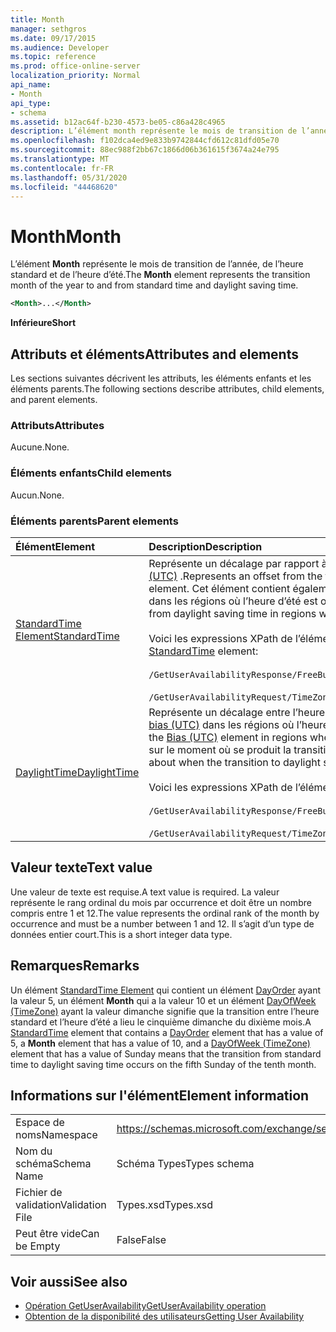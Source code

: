 ```yaml
---
title: Month
manager: sethgros
ms.date: 09/17/2015
ms.audience: Developer
ms.topic: reference
ms.prod: office-online-server
localization_priority: Normal
api_name:
- Month
api_type:
- schema
ms.assetid: b12ac64f-b230-4573-be05-c86a428c4965
description: L’élément month représente le mois de transition de l’année, de l’heure standard et de l’heure d’été.
ms.openlocfilehash: f102dca4ed9e833b9742844cfd612c81dfd05e70
ms.sourcegitcommit: 88ec988f2bb67c1866d06b361615f3674a24e795
ms.translationtype: MT
ms.contentlocale: fr-FR
ms.lasthandoff: 05/31/2020
ms.locfileid: "44468620"
---
```

# <a name="month"></a><span data-ttu-id="3859e-103">Month</span><span class="sxs-lookup"><span data-stu-id="3859e-103">Month</span></span>

<span data-ttu-id="3859e-104">L’élément **Month** représente le mois de transition de l’année, de l’heure standard et de l’heure d’été.</span><span class="sxs-lookup"><span data-stu-id="3859e-104">The **Month** element represents the transition month of the year to and from standard time and daylight saving time.</span></span> 
  
```xml
<Month>...</Month>
```

 <span data-ttu-id="3859e-105">**Inférieure**</span><span class="sxs-lookup"><span data-stu-id="3859e-105">**Short**</span></span>
## <a name="attributes-and-elements"></a><span data-ttu-id="3859e-106">Attributs et éléments</span><span class="sxs-lookup"><span data-stu-id="3859e-106">Attributes and elements</span></span>

<span data-ttu-id="3859e-107">Les sections suivantes décrivent les attributs, les éléments enfants et les éléments parents.</span><span class="sxs-lookup"><span data-stu-id="3859e-107">The following sections describe attributes, child elements, and parent elements.</span></span>
  
### <a name="attributes"></a><span data-ttu-id="3859e-108">Attributs</span><span class="sxs-lookup"><span data-stu-id="3859e-108">Attributes</span></span>

<span data-ttu-id="3859e-109">Aucune.</span><span class="sxs-lookup"><span data-stu-id="3859e-109">None.</span></span>
  
### <a name="child-elements"></a><span data-ttu-id="3859e-110">Éléments enfants</span><span class="sxs-lookup"><span data-stu-id="3859e-110">Child elements</span></span>

<span data-ttu-id="3859e-111">Aucun.</span><span class="sxs-lookup"><span data-stu-id="3859e-111">None.</span></span>
  
### <a name="parent-elements"></a><span data-ttu-id="3859e-112">Éléments parents</span><span class="sxs-lookup"><span data-stu-id="3859e-112">Parent elements</span></span>

|<span data-ttu-id="3859e-113">**Élément**</span><span class="sxs-lookup"><span data-stu-id="3859e-113">**Element**</span></span>|<span data-ttu-id="3859e-114">**Description**</span><span class="sxs-lookup"><span data-stu-id="3859e-114">**Description**</span></span>|
|:-----|:-----|
|[<span data-ttu-id="3859e-115">StandardTime Element</span><span class="sxs-lookup"><span data-stu-id="3859e-115">StandardTime</span></span>](standardtime.md) <br/> | <span data-ttu-id="3859e-116">Représente un décalage par rapport à l’heure par rapport au temps universel coordonné (UTC) représenté par l’élément [bias (UTC)](bias-utc.md) .</span><span class="sxs-lookup"><span data-stu-id="3859e-116">Represents an offset from the time relative to Coordinated Universal Time (UTC) represented by the [Bias (UTC)](bias-utc.md) element.</span></span> <span data-ttu-id="3859e-117">Cet élément contient également des informations sur la transition vers l’heure standard à partir de l’heure d’été dans les régions où l’heure d’été est observée.</span><span class="sxs-lookup"><span data-stu-id="3859e-117">This element also contains information about the transition to standard time from daylight saving time in regions where daylight saving time is observed.</span></span> <br/> <br/>  <span data-ttu-id="3859e-118">Voici les expressions XPath de l’élément [StandardTime Element](standardtime.md) :</span><span class="sxs-lookup"><span data-stu-id="3859e-118">The following are the XPath expressions to the [StandardTime](standardtime.md) element:</span></span> <br/> <br/>  `/GetUserAvailabilityResponse/FreeBusyResponseArray/FreeBusyResponse/FreeBusyView/WorkingHours/TimeZone/StandardTime` <br/><br/>  `/GetUserAvailabilityRequest/TimeZone/StandardTime` <br/> |
|[<span data-ttu-id="3859e-119">DaylightTime</span><span class="sxs-lookup"><span data-stu-id="3859e-119">DaylightTime</span></span>](daylighttime.md) <br/> | <span data-ttu-id="3859e-120">Représente un décalage entre l’heure par rapport au temps universel coordonné et l’heure UTC représentée par l’élément [bias (UTC)](bias-utc.md) dans les régions où l’heure d’été est observée.</span><span class="sxs-lookup"><span data-stu-id="3859e-120">Represents an offset from the time relative to UTC represented by the [Bias (UTC)](bias-utc.md) element in regions where daylight saving time is observed.</span></span> <span data-ttu-id="3859e-121">Cet élément contient également des informations sur le moment où se produit la transition vers l’heure d’été à partir de l’heure standard.</span><span class="sxs-lookup"><span data-stu-id="3859e-121">This element also contains information about when the transition to daylight saving time from standard time occurs.</span></span>  <br/><br/>  <span data-ttu-id="3859e-122">Voici les expressions XPath de l’élément [DaylightTime](daylighttime.md) :</span><span class="sxs-lookup"><span data-stu-id="3859e-122">The following are the XPath expressions to the [DaylightTime](daylighttime.md) element:</span></span>  <br/> <br/> `/GetUserAvailabilityResponse/FreeBusyResponseArray/FreeBusyResponse/FreeBusyView/WorkingHours/TimeZone/DaylightTime` <br/><br/>  `/GetUserAvailabilityRequest/TimeZone/DaylightTime` <br/> |
   
## <a name="text-value"></a><span data-ttu-id="3859e-123">Valeur texte</span><span class="sxs-lookup"><span data-stu-id="3859e-123">Text value</span></span>

<span data-ttu-id="3859e-124">Une valeur de texte est requise.</span><span class="sxs-lookup"><span data-stu-id="3859e-124">A text value is required.</span></span> <span data-ttu-id="3859e-125">La valeur représente le rang ordinal du mois par occurrence et doit être un nombre compris entre 1 et 12.</span><span class="sxs-lookup"><span data-stu-id="3859e-125">The value represents the ordinal rank of the month by occurrence and must be a number between 1 and 12.</span></span> <span data-ttu-id="3859e-126">Il s’agit d’un type de données entier court.</span><span class="sxs-lookup"><span data-stu-id="3859e-126">This is a short integer data type.</span></span>
  
## <a name="remarks"></a><span data-ttu-id="3859e-127">Remarques</span><span class="sxs-lookup"><span data-stu-id="3859e-127">Remarks</span></span>

<span data-ttu-id="3859e-128">Un élément [StandardTime Element](standardtime.md) qui contient un élément [DayOrder](dayorder.md) ayant la valeur 5, un élément **Month** qui a la valeur 10 et un élément [DayOfWeek (TimeZone)](dayofweek-timezone.md) ayant la valeur dimanche signifie que la transition entre l’heure standard et l’heure d’été a lieu le cinquième dimanche du dixième mois.</span><span class="sxs-lookup"><span data-stu-id="3859e-128">A [StandardTime](standardtime.md) element that contains a [DayOrder](dayorder.md) element that has a value of 5, a **Month** element that has a value of 10, and a [DayOfWeek (TimeZone)](dayofweek-timezone.md) element that has a value of Sunday means that the transition from standard time to daylight saving time occurs on the fifth Sunday of the tenth month.</span></span> 
  
## <a name="element-information"></a><span data-ttu-id="3859e-129">Informations sur l'élément</span><span class="sxs-lookup"><span data-stu-id="3859e-129">Element information</span></span>

|||
|:-----|:-----|
|<span data-ttu-id="3859e-130">Espace de noms</span><span class="sxs-lookup"><span data-stu-id="3859e-130">Namespace</span></span>  <br/> |https://schemas.microsoft.com/exchange/services/2006/types  <br/> |
|<span data-ttu-id="3859e-131">Nom du schéma</span><span class="sxs-lookup"><span data-stu-id="3859e-131">Schema Name</span></span>  <br/> |<span data-ttu-id="3859e-132">Schéma Types</span><span class="sxs-lookup"><span data-stu-id="3859e-132">Types schema</span></span>  <br/> |
|<span data-ttu-id="3859e-133">Fichier de validation</span><span class="sxs-lookup"><span data-stu-id="3859e-133">Validation File</span></span>  <br/> |<span data-ttu-id="3859e-134">Types.xsd</span><span class="sxs-lookup"><span data-stu-id="3859e-134">Types.xsd</span></span>  <br/> |
|<span data-ttu-id="3859e-135">Peut être vide</span><span class="sxs-lookup"><span data-stu-id="3859e-135">Can be Empty</span></span>  <br/> |<span data-ttu-id="3859e-136">False</span><span class="sxs-lookup"><span data-stu-id="3859e-136">False</span></span>  <br/> |
   
## <a name="see-also"></a><span data-ttu-id="3859e-137">Voir aussi</span><span class="sxs-lookup"><span data-stu-id="3859e-137">See also</span></span>

- [<span data-ttu-id="3859e-138">Opération GetUserAvailability</span><span class="sxs-lookup"><span data-stu-id="3859e-138">GetUserAvailability operation</span></span>](getuseravailability-operation.md)
- [<span data-ttu-id="3859e-139">Obtention de la disponibilité des utilisateurs</span><span class="sxs-lookup"><span data-stu-id="3859e-139">Getting User Availability</span></span>](https://msdn.microsoft.com/library/d4133fcb-9b0f-4e6b-aadf-a389da83516a%28Office.15%29.aspx)

